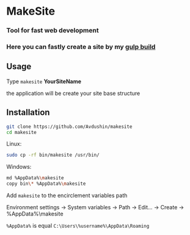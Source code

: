 # MakeSite

### Tool for fast web development

### Here you can fastly create a site by my [gulp build](https://github.com/Avdushin/WebSiteBase)

## Usage

Type `makesite` **YourSiteName**

the application will be create your site base structure

## Installation

```bash
git clone https://github.com/Avdushin/makesite
cd makesite
```

Linux:

```bash
sudo cp -rf bin/makesite /usr/bin/
```

Windows:

```bash
md %AppData%\makesite
copy bin\* %AppData%\makesite
```

Add `makesite` to the encirclement variables path

Environment settings → System variables → Path → Edit... → Create → %AppData%\makesite

`%AppData%` is equal `C:\Users\%username%\AppData\Roaming` 